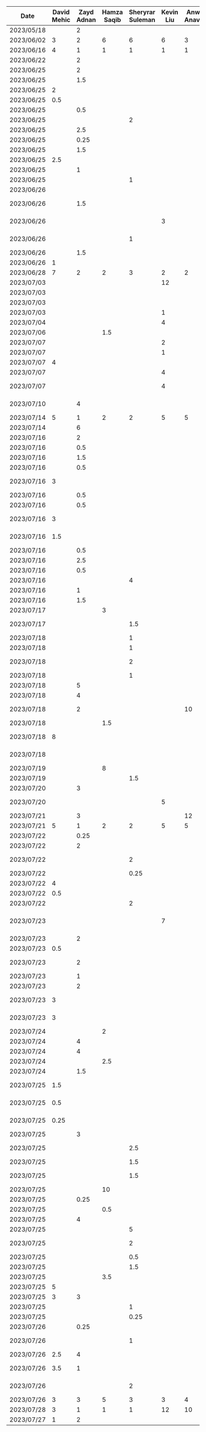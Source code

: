 

| Date       | David Mehic | Zayd Adnan | Hamza Saqib | Sheryrar Suleman | Kevin Liu | Anweshi Anavadya | Task                                          |
|------------|-------------|------------|-------------|------------------|-----------|------------------|----------------------------------------------|
| 2023/05/18 |             | 2          |             |                  |           |                  | Github initialization                        |
| 2023/06/02 | 3           | 2          | 6           | 6                | 6         | 3                | #D1: Proposal Document + Powerpoint         |
| 2023/06/16 | 4           | 1          | 1           | 1                | 1         | 1                | #D2: Buddy team Eval                         |
| 2023/06/22 |             | 2          |             |                  |           |                  | Further Init                                 |
| 2023/06/25 |             | 2          |             |                  |           |                  | Basic Navigation                             |
| 2023/06/25 |             | 1.5        |             |                  |           |                  | Main screens                                 |
| 2023/06/25 | 2           |            |             |                  |           |                  | Home pages + routes                          |
| 2023/06/25 | 0.5         |            |             |                  |           |                  | Resolve merge conflict                       |
| 2023/06/25 |             | 0.5        |             |                  |           |                  | Titles for pages added                       |
| 2023/06/25 |             |            |             | 2                |           |                  | Add marketItems                              |
| 2023/06/25 |             | 2.5        |             |                  |           |                  | UI pages                                     |
| 2023/06/25 |             | 0.25       |             |                  |           |                  | Merge conflicts                              |
| 2023/06/25 |             | 1.5        |             |                  |           |                  | Community basic UI                          |
| 2023/06/25 | 2.5         |            |             |                  |           |                  | Market search bar                            |
| 2023/06/25 |             | 1        |             |                  |           |                  | Update market screen                         |
| 2023/06/25 |             |            |             | 1                |           |                  | Git ignore                                   |
| 2023/06/26 |             |            |             |                  |           |                  | Landing page                                 |
| 2023/06/26 |             | 1.5        |             |                  |           |                  | Update marketplace with search + dummy data  |
| 2023/06/26 |             |            |             |                  | 3         |                  | Community fridge UI update / upload dummy images to marketplace |
| 2023/06/26 |             |            |             | 1                |           |                  | Merge pull request #1 from zaydadnan08/landing-screens |
| 2023/06/26 |             | 1.5        |             |                  |           |                  | Generic input/replace image                  |
| 2023/06/26 | 1           |            |             |                  |           |                  | Button rounding/adjusting other buttons      |
| 2023/06/28 | 7           | 2          | 2           | 3                | 2         | 2                | #D3: Prototype Document                      |
| 2023/07/03 |             |            |             |                  | 12        |                  | Firebase Authentication Added                |
| 2023/07/03 |             |            |             |                  |           |                  | All import and gradle fixes                  |
| 2023/07/03 |             |            |             |                  |           |                  | Merge fixes                                  |
| 2023/07/03 |             |            |             |                  | 1         |                  | Sign Up Completed                            |
| 2023/07/04 |             |            |             |                  | 4         |                  | Sign In navigation added / Auth rework       |
| 2023/07/06 |             |            | 1.5         |                  |           |                  | Create user in Firestore table (#4)          |
| 2023/07/07 |             |            |             |                  | 2         |                  | Sign up different user types completed       |
| 2023/07/07 |             |            |             |                  | 1         |                  | Update UserSigninScreen.kt                   |
| 2023/07/07 | 4           |            |             |                  |           |                  | Primary voice to text functionality (#5)     |
| 2023/07/07 |             |            |             |                  | 4         |                  | Persist logged in user                       |
| 2023/07/07 |             |            |             |                  | 4         |                  | Added firebase sign out and temp sign out functionality |
| 2023/07/10 |             | 4          |             |                  |           |                  | Implement composite design pattern for buttons (#6) |
| 2023/07/14 | 5           | 1          | 2           | 2                | 5         | 5                | #D4: Architectural Style Examples            |
| 2023/07/14 |             | 6          |             |                  |           |                  | Basic add delete functionality               |
| 2023/07/16 |             | 2          |             |                  |           |                  | Reformat code for marketplace                |
| 2023/07/16 |             | 0.5        |             |                  |           |                  | Refactor db model                            |
| 2023/07/16 |             | 1.5        |             |                  |           |                  | Remake UI for marketplace use case           |
| 2023/07/16 |             | 0.5       |             |                  |           |                  | Screen + viewmodel refactor                  |
| 2023/07/16 | 3           |            |             |                  |           |                  | Marketplace db backend item management       |
| 2023/07/16 |             | 0.5        |             |                  |           |                  | Resolve merge conflict                       |
| 2023/07/16 |             | 0.5        |             |                  |           |                  | Add in phone number field                    |
| 2023/07/16 | 3           |            |             |                  |           |                  | Marketplace item characteristics backend update |
| 2023/07/16 | 1.5         |            |             |                  |           |                  | Marketplace contact number implementation   |
| 2023/07/16 |             | 0.5       |             |                  |           |                  | Fixes for marketplace req                    |
| 2023/07/16 |             | 2.5        |             |                  |           |                  | Make marketplace UI + functionality          |
| 2023/07/16 |             | 0.5       |             |                  |           |                  | Updates description                         |
| 2023/07/16 |             |            |             | 4                |           |                  | Farmer backend (#8)                          |
| 2023/07/16 |             | 1          |             |                  |           |                  | Make description work                        |
| 2023/07/16 |             | 1.5        |             |                  |           |                  | Get user info                                |
| 2023/07/17 |             |            | 3         |                  |           |                  | Basic farmer screen UI (#9)                  |
| 2023/07/17 |             |            |             | 1.5              |           |                  | Integrate fetching farmers inventory with FE screen (#10) |
| 2023/07/18 |             |            |             | 1                |           |                  | Add inventory item popup (#11)               |
| 2023/07/18 |             |            |             | 1                |           |                  | Add inventory item backend (#12)             |
| 2023/07/18 |             |            |             | 2                |           |                  | Increment, decrement, and delete item integration (#13) |
| 2023/07/18 |             |            |             | 1                |           |                  | Add farmers inventory on signup              |
| 2023/07/18 |             | 5          |             |                  |           |                  | Image upload works (#14)                     |
| 2023/07/18 |             | 4          |             |                  |           |                  | Update marketplace (#15)                    |
| 2023/07/18 |             | 2          |             |                  |           | 10               | Finalize marketplace UI and functionality (#16) |
| 2023/07/18 |             |            | 1.5           |                  |           |                  | Nested navigation (#17)                      |
| 2023/07/18 | 8           |            |             |                  |           |                  | Community Fridge Screen Backend Implementation |
| 2023/07/18 |             |            |             |                  |           |                  | Merge branch 'main' of https://github.com/zaydadnan08/CS446 |
| 2023/07/19 |             |            | 8           |                  |           |                  | Added inventory item screen (#18)            |
| 2023/07/19 |             |            |             | 1.5                |           |                  | Add track sale popup (#19)                   |
| 2023/07/20 |             | 3       |             |                  |           |                  | Add toggle (#21)                             |
| 2023/07/20 |             |            |             |                  | 5         |                  | Request repo and fridge request stuff (#20)  |
| 2023/07/21 |             | 3          |             |                  |           | 12               | Reqs (#22)                                   |
| 2023/07/21 | 5           | 1          | 2           | 2                | 5         | 5                | #D5: Design Pattern Examples                 |
| 2023/07/22 |             | 0.25       |             |                  |           |                  | Fix up (#23)                                 |
| 2023/07/22 |             | 2        |             |                  |           |                  | Add contact fix (#24)                        |
| 2023/07/22 |             |            |             | 2                |           |                  | Add track sale update inventory and some refactoring (#25) |
| 2023/07/22 |             |            |             | 0.25             |           |                  | Add no inventory message                     |
| 2023/07/22 | 4           |            |             |                  |           |                  | Add Request On Click Functionality           |
| 2023/07/22 | 0.5         |            |             |                  |           |                  | Delete request functionality fix             |
| 2023/07/22 |             |            |             | 2                |           |                  | Add track sale backend (#27)                 |
| 2023/07/23 |             |            |             |                  | 7         |                  | Add community fridge and get community fridges / phone number code refactor |
| 2023/07/23 |             | 2          |             |                  |           |                  | Fixes for fridges section (#28)              |
| 2023/07/23 | 0.5         |            |             |                  |           |                  | Fix Description UI                           |
| 2023/07/23 |             | 2       |             |                  |           |                  | Modified inventory item type and nav route (#29) |
| 2023/07/23 |             | 1        |             |                  |           |                  | Changed default (#30)                        |
| 2023/07/23 |             | 2          |             |                  |           |                  | Sign out (#31)                               |
| 2023/07/23 | 3           |            |             |                  |           |                  | Fridge data fix / proper display properties  |
| 2023/07/23 | 3           |            |             |                  |           |                  | Add onclick for Fridges functionality and delete fridges feature |
| 2023/07/24 |             |            | 2           |                  |           |                  | Added support for notes (#32)                |
| 2023/07/24 |             | 4        |             |                  |           |                  | Location (#33)                               |
| 2023/07/24 |             | 4        |             |                  |           |                  | Google maps integration                      |
| 2023/07/24 |             |            | 2.5           |                  |           |                  | Created page navigation (#34)                |
| 2023/07/24 |             | 1.5          |             |                  |           |                  | Add toggles (#35)                            |
| 2023/07/25 | 1.5         |            |             |                  |           |                  | User name and Marketplace Item error handling |
| 2023/07/25 | 0.5         |            |             |                  |           |                  | Fridge and Fridge Request addition required fields implementation |
| 2023/07/25 | 0.25        |            |             |                  |           |                  | Edit required fields for items and fridge requests |
| 2023/07/25 |             | 3          |             |                  |           |                  | Make dialogs scrollable (#36)                |
| 2023/07/25 |             |            |             | 2.5                |           |                  | Add voice to text inventory changes (#37)    |
| 2023/07/25 |             |            |             | 1.5                |           |                  | Make quantity text editable (#38)            |
| 2023/07/25 |             |            |             | 1.5                |           |                  | Fix negative quantity and price inputs and navigation updates (#39) |
| 2023/07/25 |             |            | 10           |                  |           |                  | Pie chart (#40)                              |
| 2023/07/25 |             | 0.25       |             |                  |           |                  | Small fix                                    |
| 2023/07/25 |             |            | 0.5         |                  |           |                  | Small fix (#41)                              |
| 2023/07/25 |             | 4          |             |                  |           |                  | Rating components (#42)                      |
| 2023/07/25 |             |            |             | 5                |           |                  | Add Sales History (#43)                      |
| 2023/07/25 |             |            |             | 2                |           |                  | Add sales history for item and remove unnecessary files (#44) |
| 2023/07/25 |             |            |             | 0.5              |           |                  | Move Sign-in option to starting screen       |
| 2023/07/25 |             |            |             | 1.5              |           |                  | Make password hidden                         |
| 2023/07/25 |             |            |      3.5       |               |           |                  | Fixed pie chart (#45)                        |
| 2023/07/25 | 5           |            |             |                  |           |                  | Changes for fridge inventory                 |
| 2023/07/25 | 3           | 3         |             |                  |           |                  | Rating system functionality tweaks          |
| 2023/07/25 |             |            |             | 1                |           |                  | Fix track a sale closing dialog              |
| 2023/07/25 |             |            |             | 0.25             |           |                  | Change button color                          |
| 2023/07/26 |             | 0.25       |             |                  |           |                  | App icon added (#46)                         |
| 2023/07/26 |             |            |             | 1                |           |                  | Add "Are you sure" dialog to inventory change |
| 2023/07/26 | 2.5         | 4        |             |                  |           |                  | Make edit work (#47)                         |
| 2023/07/26 | 3.5         | 1          |             |                  |           |                  | Update fridge inventory functionality final  |
| 2023/07/26 |             |            |             | 2                |           |                  | Restrict community fridge requests and adds  |
| 2023/07/26 |   3          | 3         | 5           | 3                | 3         | 4                | #D6: Final Presentation                     |
| 2023/07/28 | 3           | 1          | 1           | 1                | 12        | 10               | #D6: Architecture and Design Document        |
| 2023/07/27 | 1           | 2          |             |                  |           |                  | Add base view model (#55)                    |




















 




















































































































































